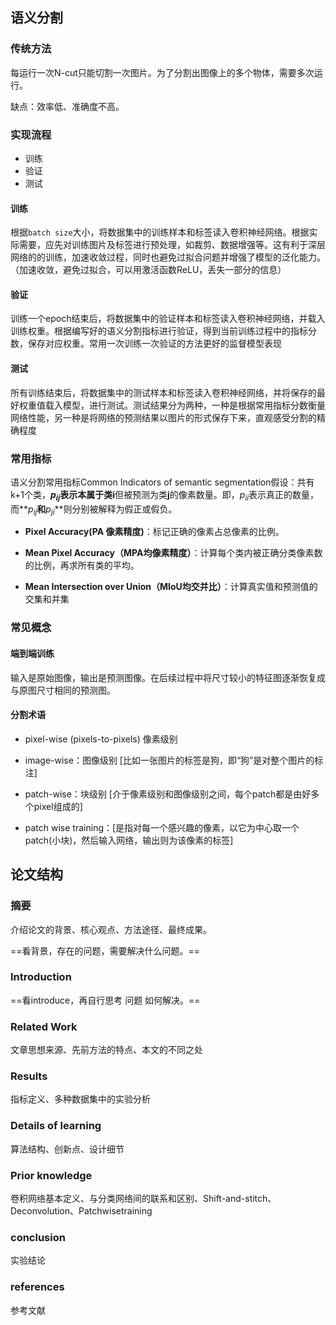 ## 语义分割

###  传统方法

每运行一次N-cut只能切割一次图片。为了分割出图像上的多个物体，需要多次运行。

缺点：效率低、准确度不高。

### 实现流程

- 训练
- 验证
- 测试

#### 训练

根据`batch size`大小，将数据集中的训练样本和标签读入卷积神经网络。根据实际需要，应先对训练图片及标签进行预处理，如裁剪、数据增强等。这有利于深层网络的的训练，加速收敛过程，同时也避免过拟合问题并增强了模型的泛化能力。（加速收敛，避免过拟合，可以用激活函数ReLU，丢失一部分的信息）

#### 验证

训练一个epoch结束后，将数据集中的验证样本和标签读入卷积神经网络，并载入训练权重。根据编写好的语义分割指标进行验证，得到当前训练过程中的指标分数，保存对应权重。常用一次训练一次验证的方法更好的监督模型表现

#### 测试

所有训练结束后，将数据集中的测试样本和标签读入卷积神经网络，并将保存的最好权重值载入模型，进行测试。测试结果分为两种，一种是根据常用指标分数衡量网络性能，另一种是将网络的预测结果以图片的形式保存下来，直观感受分割的精确程度

### 常用指标

语义分割常用指标Common Indicators of semantic segmentation假设：共有k+1个类，**$p_{ij}$**表示本属于类**i**但被预测为类**j**的像素数量。即，$p_{ii}$表示真正的数量，而**$p_{ij}$**和**$p_{ji}$**则分别被解释为假正或假负。

- **Pixel Accuracy(PA 像素精度)**：标记正确的像素占总像素的比例。

- **Mean Pixel Accuracy（MPA均像素精度）**：计算每个类内被正确分类像素数的比例，再求所有类的平均。

- **Mean Intersection over Union（MIoU均交并比）**：计算真实值和预测值的交集和并集

### 常见概念

#### 端到端训练

输入是原始图像，输出是预测图像。在后续过程中将尺寸较小的特征图逐渐恢复成与原图尺寸相同的预测图。

#### 分割术语

- pixel-wise (pixels-to-pixels) 像素级别
- image-wise：图像级别  [比如一张图片的标签是狗，即“狗”是对整个图片的标注]

- patch-wise：块级别 [介于像素级别和图像级别之间，每个patch都是由好多个pixel组成的]

- patch wise training：[是指对每一个感兴趣的像素，以它为中心取一个patch(小块)，然后输入网络，输出则为该像素的标签]

##  论文结构

###  摘要

介绍论文的背景、核心观点、方法途径、最终成果。

==看背景，存在的问题，需要解决什么问题。==

### Introduction

==看introduce，再自行思考 问题 如何解决。==

###  Related Work

文章思想来源、先前方法的特点、本文的不同之处

### Results

指标定义、多种数据集中的实验分析

### Details of learning

算法结构、创新点、设计细节

### Prior knowledge

卷积网络基本定义、与分类网络间的联系和区别、Shift-and-stitch、Deconvolution、Patchwisetraining

### conclusion

实验结论

### references

参考文献



